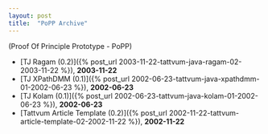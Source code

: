 ```yaml
---
layout: post
title:  "PoPP Archive"
---
```


(Proof Of Principle Prototype - PoPP)

-  [TJ Ragam (0.2)]({% post_url 2003-11-22-tattvum-java-ragam-02-2003-11-22 %}), **2003-11-22**
-  [TJ XPathDMM (0.1)]({% post_url 2002-06-23-tattvum-java-xpathdmm-01-2002-06-23 %}), **2002-06-23**
-  [TJ Kolam (0.1)]({% post_url 2002-06-23-tattvum-java-kolam-01-2002-06-23 %}), **2002-06-23**
-  [Tattvum Article Template (0.2)]({% post_url 2002-11-22-tattvum-article-template-02-2002-11-22 %}), **2002-11-22**
